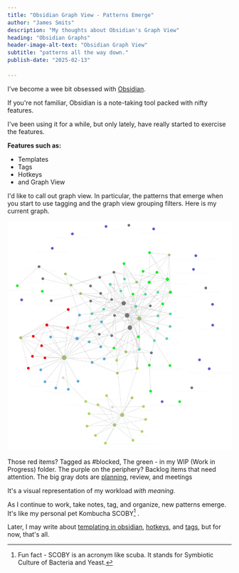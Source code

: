 ```yaml
--- 
title: "Obsidian Graph View - Patterns Emerge"
author: "James Smits"
description: "My thoughts about Obsidian's Graph View"
heading: "Obsidian Graphs"
header-image-alt-text: "Obsidian Graph View"
subtitle: "patterns all the way down."
publish-date: "2025-02-13"

---
```


I've become a wee bit obsessed with [Obsidian](https://obsidian.md.).

If you're not familiar, Obsidian is a note-taking tool packed with nifty features.

I've been using it for a while, but only lately, have really started to exercise the features. 

<aside>
	<strong> Features such as: </strong>
	<ul>
		<li>Templates</li>
		<li>Tags</li>
		<li>Hotkeys</li>
		<li>and Graph View</li>
	</ul>
</aside>


I'd like to call out graph view.  In particular, the patterns that emerge when you start to use tagging and the graph view grouping filters. Here is my current graph.

<img src="obsidian-graph-view.png" alt="my obsidian graph view" title="Obsidian Graph View"/>

Those red items? Tagged as \#blocked, The green - in my WIP (Work in Progress) folder.  The purple on the periphery?  Backlog items that need attention. The big gray dots are [planning](../Weekly-Planning), review, and meetings

It's a visual representation of my workload *with meaning.*

As I continue to work, take notes, tag, and organize, new patterns emerge.  It's like my personal pet Kombucha SCOBY[^1] . 

Later, I may write about [templating in obsidian](../Templating-In-Obsidian), [hotkeys](../Obsidian-Hotkeys), and [tags](../Obsidian-Tags), but for now, that's all. 



[^1]: Fun fact - SCOBY is an acronym like scuba.  It stands for Symbiotic Culture of Bacteria and Yeast.
